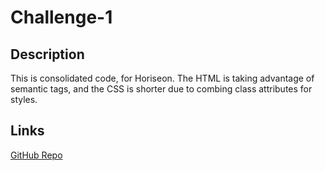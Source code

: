 # Challenge-1

## Description
This is consolidated code, for Horiseon. The HTML is taking advantage of semantic tags, and the CSS is shorter due to combing class attributes for styles.

## Links

[GitHub Repo](https://github.com/jeannav/Challenge-1)
